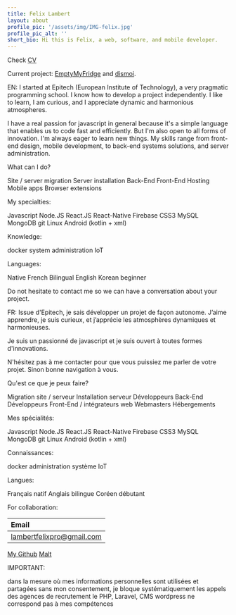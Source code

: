 ```yaml
---
title: Felix Lambert
layout: about
profile_pic: '/assets/img/IMG-felix.jpg'
profile_pic_alt: ''
short_bio: Hi this is Felix, a web, software, and mobile developer.
---
```


Check [CV](https://github.com/felix-lambert/felix-lambert.github.io/blob/master/download/Felix's_CV.pdf)

Current project: [EmptyMyFridge](https://www.emptymyfridge.com/) and [dismoi](https://www.dismoi.io/).

EN: I started at Epitech (European Institute of Technology), a very pragmatic programming school. I know how to develop a project independently. I like to learn, I am curious, and I appreciate dynamic and harmonious atmospheres.

I have a real passion for javascript in general because it's a simple language that enables us to code fast and efficiently. But I'm also open to all forms of innovation. I'm always eager to learn new things. My skills range from front-end design, mobile development, to back-end systems solutions, and server administration.

What can I do?

Site / server migration
Server installation
Back-End
Front-End
Hosting
Mobile apps
Browser extensions

My specialties:

Javascript
Node.JS
React.JS
React-Native
Firebase
CSS3
MySQL
MongoDB
git
Linux
Android (kotlin + xml)

Knowledge:

docker
system administration
IoT

Languages:

Native French
Bilingual English
Korean beginner

Do not hesitate to contact me so we can have a conversation about your project.

FR: Issue d'Epitech, je sais développer un projet de façon autonome. J’aime apprendre, je suis curieux, et j’apprécie les atmosphères dynamiques et harmonieuses.

Je suis un passionné de javascript et je suis ouvert à toutes formes d'innovations.

N'hésitez pas à me contacter pour que vous puissiez me parler de votre projet. Sinon bonne navigation à vous.

Qu'est ce que je peux faire?

Migration site / serveur
Installation serveur
Développeurs Back-End
Développeurs Front-End / intégrateurs web
Webmasters
Hébergements

Mes spécialités:

Javascript
Node.JS
React.JS
React-Native
Firebase
CSS3
MySQL
MongoDB
git
Linux
Android (kotlin + xml)

Connaissances:

docker
administration système
IoT

Langues:

Français natif
Anglais bilingue
Coréen débutant

For collaboration:

| Email                     |
| :------------------------ |
| lambertfelixpro@gmail.com |

[My Github](http://github.com/felix-lambert)
[Malt](https://www.malt.fr/profile/felixlambert1)

IMPORTANT:

dans la mesure où mes informations personnelles sont utilisées et partagées sans mon consentement, je bloque systématiquement les appels des agences de recrutement
le PHP, Laravel, CMS wordpress ne correspond pas à mes compétences
